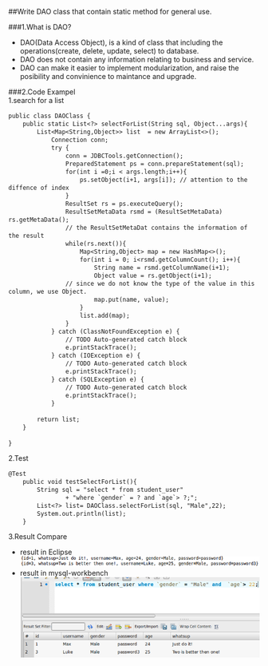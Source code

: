 ##Write DAO class that contain static method for general use.         
      
###1.What is DAO?       
- DAO(Data Access Object), is a kind of class that including the operations(create, delete, update, select) to database.          
- DAO does not contain any information relating to business and service.              
- DAO can make it easier to implement modularization, and raise the posibility and convinience to maintance and upgrade.        
          
###2.Code Exampel          
1.search for a list                
```
public class DAOClass {
	public static List<?> selectForList(String sql, Object...args){
		List<Map<String,Object>> list  = new ArrayList<>();
			Connection conn;
			try {
				conn = JDBCTools.getConnection();
				PreparedStatement ps = conn.prepareStatement(sql);
				for(int i =0;i < args.length;i++){
					ps.setObject(i+1, args[i]); // attention to the diffence of index
				}
				ResultSet rs = ps.executeQuery();
				ResultSetMetaData rsmd = (ResultSetMetaData) rs.getMetaData(); 
				// the ResultSetMetaDat contains the information of the result
				while(rs.next()){
					Map<String,Object> map = new HashMap<>();
					for(int i = 0; i<rsmd.getColumnCount(); i++){
						String name = rsmd.getColumnName(i+1);
						Object value = rs.getObject(i+1);
				// since we do not know the type of the value in this column, we use Object.
						map.put(name, value);
					}
					list.add(map);
				}
			} catch (ClassNotFoundException e) {
				// TODO Auto-generated catch block
				e.printStackTrace();
			} catch (IOException e) {
				// TODO Auto-generated catch block
				e.printStackTrace();
			} catch (SQLException e) {
				// TODO Auto-generated catch block
				e.printStackTrace();
			}
			
		return list;
	}

}

```               
             
2.Test                                     
```
@Test  
	public void testSelectForList(){
		String sql = "select * from student_user"
				+ "where `gender` = ? and `age`> ?;";
		List<?> list= DAOClass.selectForList(sql, "Male",22);
		System.out.println(list);
	}
```                  
         
3.Result Compare        
- result in Eclipse            
![javaResult](/src/picture/testDaoClassResult.png)    
- result in mysql-workbench 
![mysqlResult](/src/picture/testDaoclassMysqlResult.png) 
